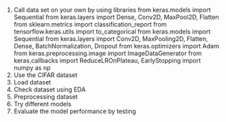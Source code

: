 1. Call data set on your own by using libraries
from keras.models import Sequential
from keras.layers import Dense, Conv2D, MaxPool2D, Flatten
from sklearn.metrics import classification_report
from tensorflow.keras.utils import to_categorical
from keras.models import Sequential
from keras.layers import Conv2D, MaxPooling2D, Flatten, Dense, BatchNormalization, Dropout
from keras.optimizers import Adam
from keras.preprocessing.image import ImageDataGenerator
from keras.callbacks import ReduceLROnPlateau, EarlyStopping
import numpy as np
2. Use the CIFAR dataset
3. Load dataset
4. Check dataset using EDA
5. Preprocessing dataset
6. Try different models
7. Evaluate the model performance by testing
